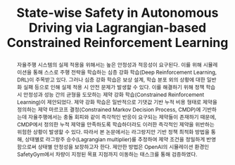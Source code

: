 ---
type: "Conference Paper"
layout: publication
group: publications
title: "State-wise Safety in Autonomous Driving via Lagrangian-based Constrained Reinforcement Learning"
krtitle: "라그랑지안 기반 제약 강화 학습을 통한 자율주행 시스템의 상태별 안정성 보장"
authors: "<u>Minseok Seo</u>, <u>Kyunghwan Choi</u>&#42;"
domestic_or_international: "Domestic"
pub: # Publication information
  - name: 한국자동차공학회 춘계학술대회 (KSAE) 
    doi: 
    year: "2025"
    pdf: 
    state: "published"
pub_date: "2025-03-31" # abstract; emphasize the important part using **bold** or *italic* of markdown syntax
image: "/static/pub/2025-state-wise.png"
abstract: "
  자율주행 시스템의 실제 적용을 위해서는 높은 안정성과 적응성이 요구된다. 이를 위해 시뮬레이션을 통해 스스로 주행 전략을 학습하는 심층 강화 학습(Deep Reinforcement Learning, DRL)이 주목받고 있다. 그러나 심층 강화 학습은 보상 설계, 학습 분포 외의 상황에 대한 일반화 실패 등으로 인해 실제 적용 시 안전 문제가 발생할 수 있다. 이를 해결하기 위해 정책 학습 시 안정성과 성능 간의 균형을 도모하는 제약 강화 학습(Constrained Reinforcement Learning)이 제안되었다. 
  제약 강화 학습은 일반적으로 기댓값 기반 누적 비용 형태로 제약을 정의하는 제약 마르코프 결정(Constrained Markov Decision Process, CMDP)에 기반하는데 자율주행에서는 충돌 회피와 같이 즉각적인 반응이 요구되는 제약들이 존재하기 때문에, CMDP에서 정의한 누적 제약을 만족하도록 학습하더라도 이러한 즉각적인 제약을 위반하는 위험한 상황이 발생할 수 있다. 따라서 본 논문에서는 라그랑지안 기반 정책 최적화 방법을 통해, 상태별로 라그랑주 승수(Lagrangian multiplier)를 추정하여 제약 조건을 정밀하게 반영함으로써 상태별 안정성을 보장하고자 한다. 
  제안한 방법은 OpenAI의 시뮬레이션 환경인 SafetyGym에서 차량이 지정된 목표 지점까지 이동하는 태스크를 통해 검증하였다.
"
# links: # additional links;
#   - name: 
#     url: 
---